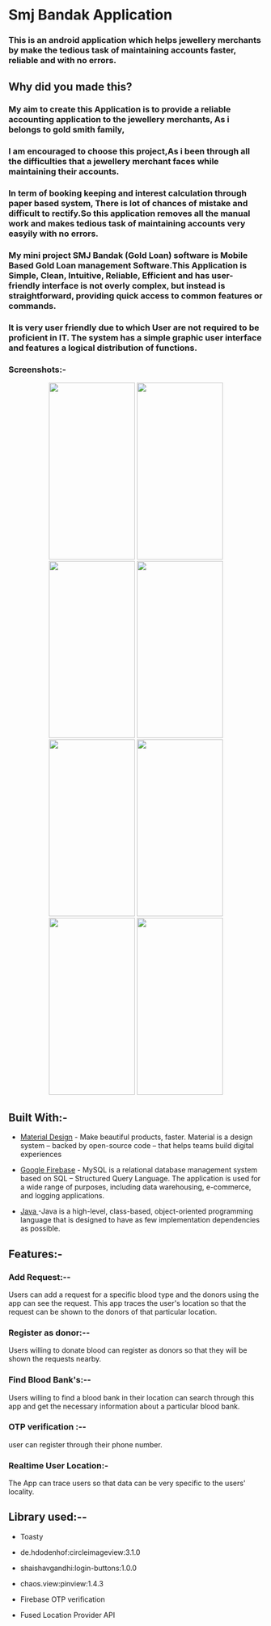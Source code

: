 # Smj Bandak Application


### This is an android application which helps jewellery merchants by make the tedious task of maintaining accounts faster, reliable and with no errors.

## Why did you made this?
### My aim to create this Application is to provide a reliable accounting application to the  jewellery merchants, As i belongs to gold smith family,
### I am encouraged to choose this project,As i been through all the difficulties that a jewellery merchant faces while maintaining their accounts. 
### In term of booking keeping and interest calculation through paper based system, There is lot of chances of mistake and difficult to rectify.So this application removes all the manual work and makes tedious task of maintaining accounts very easyily with no errors.
### My mini project SMJ Bandak (Gold Loan) software is  Mobile Based Gold Loan management Software.This Application  is Simple, Clean, Intuitive, Reliable, Efficient and has  user-friendly interface is not overly complex, but instead is straightforward, providing quick access to common features or commands.
### It is very user friendly due to which User are not required to be proficient in IT. The system has a simple graphic user interface and features a logical distribution of functions.

### Screenshots:-
<p align="center">

 <img src="https://user-images.githubusercontent.com/91082323/134227862-b5197f98-6052-48af-ad5c-72eac3c10c9d.jpg" width="170" height="350">
<img src="https://user-images.githubusercontent.com/91082323/134227917-b61967f8-5d8f-459a-9bdd-348cdc62ca63.jpg" width="170" height="350">
<img src="https://user-images.githubusercontent.com/91082323/134048197-49384eaf-fb33-4c78-8df8-46604030faa4.jpg" width="170" height="350">
<img src="https://user-images.githubusercontent.com/91082323/134048201-780a53b7-9969-428c-8770-d2491126712a.jpg" width="170" height="350">
<img src="https://user-images.githubusercontent.com/91082323/134048210-06fdf782-6a0e-439f-9048-088702b634dc.jpg" width="170" height="350">
<img src="https://user-images.githubusercontent.com/91082323/134048212-d2545388-ed5b-4ad7-b54b-6b1898773636.jpg" width="170" height="350">
<img src="https://user-images.githubusercontent.com/91082323/134048214-92714e1c-bada-48c0-9125-d4d92faaf89f.jpg" width="170" height="350">
<img src="https://user-images.githubusercontent.com/91082323/134054467-52bd3a15-3421-4972-a45c-efb4e41300ad.jpg" width="170" height="350">
</p>

## Built With:-

* [Material Design](https://material.io/) - Make beautiful products, faster. Material is a design system – backed by open-source code – that helps teams build digital experiences

* [Google Firebase](https://www.mysql.com/) - MySQL is a relational database management system based on SQL – Structured Query Language. The application is used for a wide range of purposes, including data warehousing, e-commerce, and logging applications.

* [Java ](https://www.java.com/en/)-Java is a high-level, class-based, object-oriented programming language that is designed to have as few implementation dependencies as possible.
## Features:-

### Add Request:--
Users can add a request for a specific blood type and the donors using the app can see the request.
This app traces the user's location so that the request can be shown to the donors of that particular location.

### Register as donor:--
Users willing to donate blood can register as donors so that they will be shown the requests nearby.

### Find Blood Bank's:--
Users willing to find a blood bank in their location can search through this app and get the necessary information about a particular blood bank.

### OTP verification :--
user can register through their phone number.

### Realtime User Location:-
The App can trace users so that data can be very specific to the users' locality.

## Library used:--

* Toasty

* de.hdodenhof:circleimageview:3.1.0

* shaishavgandhi:login-buttons:1.0.0

* chaos.view:pinview:1.4.3

* Firebase OTP verification

* Fused Location Provider API


